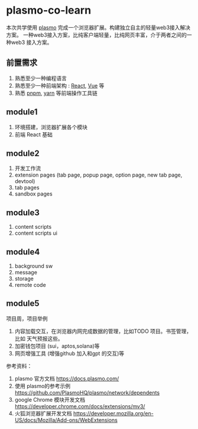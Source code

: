 # plasmo-co-learn

本次共学使用 [plasmo](https://docs.plasmo.com/) 完成一个浏览器扩展。构建独立自主的轻量web3接入解决方案。
一种web3接入方案，比纯客户端轻量，比纯网页丰富，介于两者之间的一种web3 接入方案。

## 前置需求

1. 熟悉至少一种编程语言
2. 熟悉至少一种前端架构 : [React](https://react.dev/), [Vue](https://vuejs.org/guide/introduction.html) 等
3. 熟悉 [pnpm](https://pnpm.io/), [yarn](https://yarnpkg.com/cli)  等前端操作工具链

## module1

1. 环境搭建，浏览器扩展各个模块
2. 前端 React 基础

## module2

1. 开发工作流
2. extension pages (tab page, popup page, option page, new tab page, devtool)
3. tab pages
4. sandbox pages

## module3

1. content scripts
2. content scripts ui

## module4

1. background sw
2. message
3. storage
4. remote code

## module5

项目周，项目举例

1. 内容加载交互，在浏览器内网完成数据的管理，比如TODO 项目。书签管理，比如 天气预报这些。
2. 加密钱包项目 (sui，aptos,solana)等
3. 网页增强工具 (增强github 加入和gpt 的交互)等

参考资料：

1. plasmo 官方文档 <https://docs.plasmo.com/>
2. 使用 plasmo的参考示例<https://github.com/PlasmoHQ/plasmo/network/dependents> 
3. google Chrome 模块开发文档 <https://developer.chrome.com/docs/extensions/mv3/>
4. 火狐浏览器扩展开发文档 <https://developer.mozilla.org/en-US/docs/Mozilla/Add-ons/WebExtensions>
